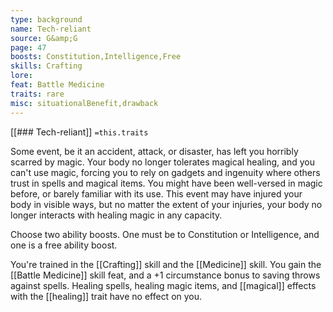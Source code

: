 ```yaml
---
type: background
name: Tech-reliant 
source: G&amp;G
page: 47
boosts: Constitution,Intelligence,Free
skills: Crafting
lore: 
feat: Battle Medicine
traits: rare
misc: situationalBenefit,drawback
---
```


[[### Tech-reliant]]
`=this.traits`


Some event, be it an accident, attack, or disaster, has left you horribly scarred by magic. Your body no longer tolerates magical healing, and you can't use magic, forcing you to rely on gadgets and ingenuity where others trust in spells and magical items. You might have been well-versed in magic before, or barely familiar with its use. This event may have injured your body in visible ways, but no matter the extent of your injuries, your body no longer interacts with healing magic in any capacity.

Choose two ability boosts. One must be to Constitution or Intelligence, and one is a free ability boost.

You're trained in the [[Crafting]] skill and the [[Medicine]] skill. You gain the [[Battle Medicine]] skill feat, and a +1 circumstance bonus to saving throws against spells. Healing spells, healing magic items, and [[magical]] effects with the [[healing]] trait have no effect on you.

